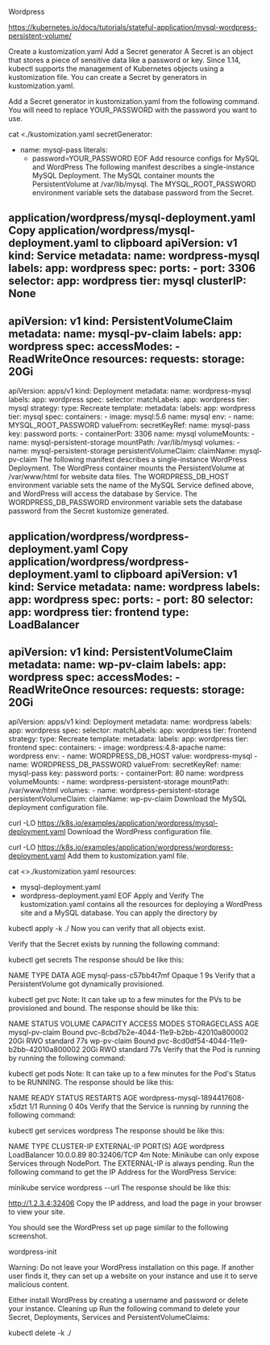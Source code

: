 Wordpress

https://kubernetes.io/docs/tutorials/stateful-application/mysql-wordpress-persistent-volume/


Create a kustomization.yaml
Add a Secret generator
A Secret is an object that stores a piece of sensitive data like a password or key. Since 1.14, kubectl supports the management of Kubernetes objects using a kustomization file. You can create a Secret by generators in kustomization.yaml.

Add a Secret generator in kustomization.yaml from the following command. You will need to replace YOUR_PASSWORD with the password you want to use.

cat <<EOF >./kustomization.yaml
secretGenerator:
- name: mysql-pass
  literals:
  - password=YOUR_PASSWORD
EOF
Add resource configs for MySQL and WordPress
The following manifest describes a single-instance MySQL Deployment. The MySQL container mounts the PersistentVolume at /var/lib/mysql. The MYSQL_ROOT_PASSWORD environment variable sets the database password from the Secret.

application/wordpress/mysql-deployment.yaml Copy application/wordpress/mysql-deployment.yaml to clipboard
apiVersion: v1
kind: Service
metadata:
  name: wordpress-mysql
  labels:
    app: wordpress
spec:
  ports:
    - port: 3306
  selector:
    app: wordpress
    tier: mysql
  clusterIP: None
---
apiVersion: v1
kind: PersistentVolumeClaim
metadata:
  name: mysql-pv-claim
  labels:
    app: wordpress
spec:
  accessModes:
    - ReadWriteOnce
  resources:
    requests:
      storage: 20Gi
---
apiVersion: apps/v1
kind: Deployment
metadata:
  name: wordpress-mysql
  labels:
    app: wordpress
spec:
  selector:
    matchLabels:
      app: wordpress
      tier: mysql
  strategy:
    type: Recreate
  template:
    metadata:
      labels:
        app: wordpress
        tier: mysql
    spec:
      containers:
      - image: mysql:5.6
        name: mysql
        env:
        - name: MYSQL_ROOT_PASSWORD
          valueFrom:
            secretKeyRef:
              name: mysql-pass
              key: password
        ports:
        - containerPort: 3306
          name: mysql
        volumeMounts:
        - name: mysql-persistent-storage
          mountPath: /var/lib/mysql
      volumes:
      - name: mysql-persistent-storage
        persistentVolumeClaim:
          claimName: mysql-pv-claim
The following manifest describes a single-instance WordPress Deployment. The WordPress container mounts the PersistentVolume at /var/www/html for website data files. The WORDPRESS_DB_HOST environment variable sets the name of the MySQL Service defined above, and WordPress will access the database by Service. The WORDPRESS_DB_PASSWORD environment variable sets the database password from the Secret kustomize generated.

application/wordpress/wordpress-deployment.yaml Copy application/wordpress/wordpress-deployment.yaml to clipboard
apiVersion: v1
kind: Service
metadata:
  name: wordpress
  labels:
    app: wordpress
spec:
  ports:
    - port: 80
  selector:
    app: wordpress
    tier: frontend
  type: LoadBalancer
---
apiVersion: v1
kind: PersistentVolumeClaim
metadata:
  name: wp-pv-claim
  labels:
    app: wordpress
spec:
  accessModes:
    - ReadWriteOnce
  resources:
    requests:
      storage: 20Gi
---
apiVersion: apps/v1
kind: Deployment
metadata:
  name: wordpress
  labels:
    app: wordpress
spec:
  selector:
    matchLabels:
      app: wordpress
      tier: frontend
  strategy:
    type: Recreate
  template:
    metadata:
      labels:
        app: wordpress
        tier: frontend
    spec:
      containers:
      - image: wordpress:4.8-apache
        name: wordpress
        env:
        - name: WORDPRESS_DB_HOST
          value: wordpress-mysql
        - name: WORDPRESS_DB_PASSWORD
          valueFrom:
            secretKeyRef:
              name: mysql-pass
              key: password
        ports:
        - containerPort: 80
          name: wordpress
        volumeMounts:
        - name: wordpress-persistent-storage
          mountPath: /var/www/html
      volumes:
      - name: wordpress-persistent-storage
        persistentVolumeClaim:
          claimName: wp-pv-claim
Download the MySQL deployment configuration file.

curl -LO https://k8s.io/examples/application/wordpress/mysql-deployment.yaml
Download the WordPress configuration file.

curl -LO https://k8s.io/examples/application/wordpress/wordpress-deployment.yaml
Add them to kustomization.yaml file.

cat <<EOF >>./kustomization.yaml
resources:
  - mysql-deployment.yaml
  - wordpress-deployment.yaml
EOF
Apply and Verify
The kustomization.yaml contains all the resources for deploying a WordPress site and a MySQL database. You can apply the directory by

kubectl apply -k ./
Now you can verify that all objects exist.

Verify that the Secret exists by running the following command:

kubectl get secrets
The response should be like this:

NAME                    TYPE                                  DATA   AGE
mysql-pass-c57bb4t7mf   Opaque                                1      9s
Verify that a PersistentVolume got dynamically provisioned.

kubectl get pvc
Note: It can take up to a few minutes for the PVs to be provisioned and bound.
The response should be like this:

NAME             STATUS    VOLUME                                     CAPACITY   ACCESS MODES   STORAGECLASS       AGE
mysql-pv-claim   Bound     pvc-8cbd7b2e-4044-11e9-b2bb-42010a800002   20Gi       RWO            standard           77s
wp-pv-claim      Bound     pvc-8cd0df54-4044-11e9-b2bb-42010a800002   20Gi       RWO            standard           77s
Verify that the Pod is running by running the following command:

kubectl get pods
Note: It can take up to a few minutes for the Pod's Status to be RUNNING.
The response should be like this:

NAME                               READY     STATUS    RESTARTS   AGE
wordpress-mysql-1894417608-x5dzt   1/1       Running   0          40s
Verify that the Service is running by running the following command:

kubectl get services wordpress
The response should be like this:

NAME        TYPE            CLUSTER-IP   EXTERNAL-IP   PORT(S)        AGE
wordpress   LoadBalancer    10.0.0.89    <pending>     80:32406/TCP   4m
Note: Minikube can only expose Services through NodePort. The EXTERNAL-IP is always pending.
Run the following command to get the IP Address for the WordPress Service:

minikube service wordpress --url
The response should be like this:

http://1.2.3.4:32406
Copy the IP address, and load the page in your browser to view your site.

You should see the WordPress set up page similar to the following screenshot.

wordpress-init

Warning: Do not leave your WordPress installation on this page. If another user finds it, they can set up a website on your instance and use it to serve malicious content.

Either install WordPress by creating a username and password or delete your instance.
Cleaning up 
Run the following command to delete your Secret, Deployments, Services and PersistentVolumeClaims:

kubectl delete -k ./
